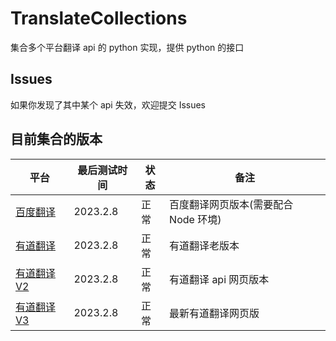 # TranslateCollections

集合多个平台翻译 api 的 python 实现，提供 python 的接口

## Issues

如果你发现了其中某个 api 失效，欢迎提交 Issues

## 目前集合的版本

| 平台                                     | 最后测试时间 | 状态 | 备注                                 |
| ---------------------------------------- | ------------ | ---- | ------------------------------------ |
| [百度翻译](https://fanyi.baidu.com/)     | 2023.2.8     | 正常 | 百度翻译网页版本(需要配合 Node 环境) |
| [有道翻译](https://fanyi.youdao.com/)    | 2023.2.8     | 正常 | 有道翻译老版本                       |
| [有道翻译 V2](https://fanyi.youdao.com/) | 2023.2.8     | 正常 | 有道翻译 api 网页版本                |
| [有道翻译 V3](https://fanyi.youdao.com/) | 2023.2.8     | 正常 | 最新有道翻译网页版                   |

